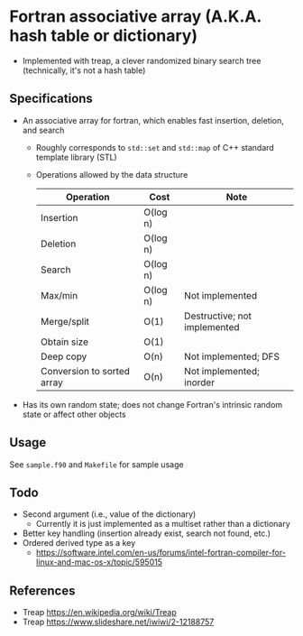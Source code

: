 # Fortran associative array (A.K.A. hash table or dictionary)
* Implemented with treap, a clever randomized binary search tree (technically, it's not a hash table)

## Specifications
* An associative array for fortran, which enables fast insertion, deletion, and search
    * Roughly corresponds to `std::set` and `std::map` of C++ standard template library (STL)
    * Operations allowed by the data structure
    
      |Operation|Cost|Note|
      |----|----|----|
      |Insertion|O(log n)| |
      |Deletion|O(log n)| |
      |Search|O(log n)| |
      |Max/min|O(log n)|Not implemented|
      |Merge/split|O(1)|Destructive; not implemented|
      |Obtain size|O(1)| |
      |Deep copy|O(n)|Not implemented; DFS|
      |Conversion to sorted array|O(n)|Not implemented; inorder|

* Has its own random state; does not change Fortran's intrinsic random state or affect other objects

## Usage
See `sample.f90` and `Makefile` for sample usage

## Todo
* Second argument (i.e., value of the dictionary)
    * Currently it is just implemented as a multiset rather than a dictionary
* Better key handling (insertion already exist, search not found, etc.)
* Ordered derived type as a key
    * https://software.intel.com/en-us/forums/intel-fortran-compiler-for-linux-and-mac-os-x/topic/595015

## References
* Treap https://en.wikipedia.org/wiki/Treap
* Treap https://www.slideshare.net/iwiwi/2-12188757

